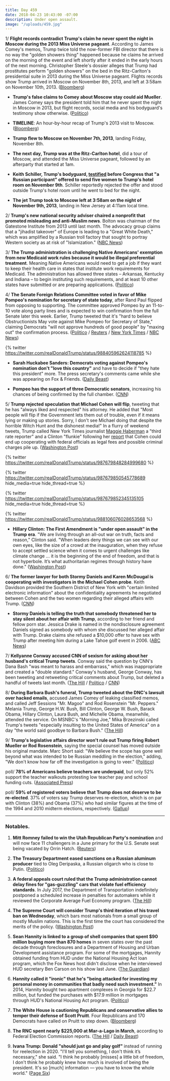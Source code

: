 ```yaml
---
title: Day 459
date: 2018-04-23 10:43:00 -07:00
description: Under open assault.
image: "/uploads/459.jpg"
---
```


1/ **Flight records contradict Trump's claim he never spent the night in Moscow during the 2013 Miss Universe pageant**. According to James Comey's memos, Trump twice told the now-former FBI director that there is no way the "golden showers thing" happened because he claims he arrived on the morning of the event and left shortly after it ended in the early hours of the next morning. Christopher Steele's dossier alleges that Trump had prostitutes perform "golden showers" on the bed in the Ritz-Carlton's presidential suite in 2013 during the Miss Universe pageant. Flights records show Trump arrived in Moscow on November 8th, 2013, and left at 3:58am on November 10th, 2013. ([Bloomberg](https://www.bloomberg.com/news/articles/2018-04-23/flight-records-illuminate-mystery-of-trump-s-moscow-nights))

* **Trump's false claims to Comey about Moscow stay could aid Mueller**. James Comey says the president told him that he never spent the night in Moscow in 2013, but flight records, social media and his bodyguard's testimony show otherwise. ([Politico](https://www.politico.com/story/2018/04/23/trump-moscow-overnight-stay-mueller-comey-545834))

* **TIMELINE**: An hour-by-hour recap of Trump's 2013 visit to Moscow. ([Bloomberg](https://www.bloomberg.com/news/articles/2017-07-13/trump-s-two-nights-of-parties-in-moscow-reverberate-years-later))

* **Trump flew to Moscow on November 7th, 2013**, landing Friday, November 8th.

* **The next day, Trump was at the Ritz-Carlton hotel**, did a tour of Moscow, and attended the Miss Universe pageant, followed by an afterparty that started at 1am.

* **Keith Schiller, Trump's bodyguard, [testified](https://www.nbcnews.com/news/us-news/trump-bodyguard-testifies-russian-offered-trump-women-was-turned-down-n819386) before Congress that "a Russian participant" offered to send five women to Trump's hotel room on November 9th**. Schiller reportedly rejected the offer and stood outside Trump's hotel room until he went to bed for the night.

* **The jet Trump took to Moscow left at 3:58am on the night of November 9th, 2013**, landing in New Jersey at 4:11am local time.

2/ **Trump's new national security adviser chaired a nonprofit that promoted misleading and anti-Muslim news**. Bolton was chairman of the Gatestone Institute from 2013 until last month. The advocacy group claims that a "jihadist takeover" of Europe is leading to a "Great White Death," which was amplified by a Russian troll factory that sought to portray Western society as at risk of "Islamization." ([NBC News](https://www.nbcnews.com/politics/white-house/john-bolton-chaired-anti-muslim-think-tank-n868171))

3/ **The Trump administration is challenging Native Americans' exemption from new Medicaid work rules because it would be illegal preferential treatment**. Meaning Native Americans would need to get a job if they want to keep their health care in states that institute work requirements for Medicaid. The administration has allowed three states – Arkansas, Kentucky and Indiana – to begin instituting such requirements, and at least 10 other states have submitted or are preparing applications. ([Politico](https://www.politico.com/story/2018/04/22/trump-native-americans-historical-standing-492794))

4/ **The Senate Foreign Relations Committee voted in favor of Mike Pompeo's nomination for secretary of state today**, after Rand Paul flipped from opposing to supporting. The committee approved Pompeo by an 11-to-10 vote along party lines and is expected to win confirmation from the full Senate later this week. Earlier, Trump tweeted that it's "hard to believe Obstructionists May vote against Mike Pompeo for Secretary of State," claiming Democrats "will not approve hundreds of good people" by "maxing out" the confirmation process. ([Politico](https://www.politico.com/story/2018/04/23/paul-to-back-pompeo-ensuring-confirmation-as-secretary-of-state-546037) / [Reuters](https://www.reuters.com/article/us-usa-trump-pompeo/senate-panel-backs-pompeo-as-secretary-of-state-idUSKBN1HU26X) / [New York Times](https://www.nytimes.com/2018/04/23/us/politics/mike-pompeo-rand-paul-secretary-of-state-foreign-relations-committee.html) / [NBC News](https://www.nbcnews.com/politics/congress/critical-week-mike-pompeo-rocky-path-senate-confirmation-n867891))

{% twitter https://twitter.com/realDonaldTrump/status/988405962624118785 %}

* **Sarah Huckabee Sanders: Democrats voting against Pompeo's nomination don't "love this country"** and have to decide if "they hate this president" more. The press secretary's comments came while she was appearing on Fox & Friends. ([Daily Beast](https://www.thedailybeast.com/sarah-huckabee-sanders-democrats-voting-against-pompeo-dont-love-america))

* **Pompeo has the support of three Democratic senators**, increasing his chances of being confirmed by the full chamber. ([CNN](https://www.cnn.com/2018/04/23/politics/joe-manchin-mike-pompeo-secretary-of-state-vote/index.html))

5/ **Trump rejected speculation that Michael Cohen will flip**, tweeting that he has "always liked and respected" his attorney. He added that "Most people will flip if the Government lets them out of trouble, even if it means lying or making up stories. Sorry, I don't see Michael doing that despite the horrible Witch Hunt and the dishonest media!" In a flurry of weekend tweets, Trump called New York Times journalist [Maggie Haberman](https://twitter.com/maggieNYT/) a "third rate reporter" and a Clinton "flunkie" following her [report](https://www.nytimes.com/2018/04/20/us/politics/trump-michael-cohen.html) that Cohen could end up cooperating with federal officials as legal fees and possible criminal charges pile up. ([Washington Post](https://www.washingtonpost.com/politics/michael-cohen-once-at-pinnacle-of-trumps-world-now-poses-threat-to-it/2018/04/21/efb1c9c6-3cd4-11e8-974f-aacd97698cef_story.html))

{% twitter https://twitter.com/realDonaldTrump/status/987679848284999680 %}

{% twitter https://twitter.com/realDonaldTrump/status/987679850545778689 hide_media=true hide_thread=true %}

{% twitter https://twitter.com/realDonaldTrump/status/987679852345135105 hide_media=true hide_thread=true %}

{% twitter https://twitter.com/realDonaldTrump/status/988106076028653568 %}

* **Hillary Clinton: The First Amendment is "under open assault" in the Trump era**. "We are living through an all-out war on truth, facts and reason," Clinton said. "When leaders deny things we can see with our own eyes, like the size of a crowd at the inauguration, when they refuse to accept settled science when it comes to urgent challenges like climate change ... it is the beginning of the end of freedom, and that is not hyperbole. It’s what authoritarian regimes through history have done." ([Washington Post](https://www.washingtonpost.com/national/clinton-free-press-is-under-open-assault-in-trump-era/2018/04/23/73ab9d7e-4707-11e8-8082-105a446d19b8_story.html))

6/ **The former lawyer for both Stormy Daniels and Karen McDougal is cooperating with investigators in the Michael Cohen probe**. Keith Davidson provided the Southern District of New York with "certain limited electronic information" about the confidentiality agreements he negotiated between Cohen and the two women regarding their alleged affairs with Trump. ([CNN](https://www.cnn.com/2018/04/20/politics/keith-davidson-michael-cohen/index.html))

* **Stormy Daniels is telling the truth that somebody threatened her to stay silent about her affair with Trump**, according to her friend and fellow porn star. Jessica Drake is named in the nondisclosure agreement Daniels signed as somebody with whom she discussed her alleged affair with Trump. Drake claims she refused a $10,000 offer to have sex with Trump after meeting him during a Lake Tahoe golf event in 2006. ([ABC News](http://abcnews.go.com/Politics/porn-star-stormy-daniels-telling-truth-alleged-trump/story?id=54651663))

7/ **Kellyanne Conway accused CNN of sexism for asking about her husband's critical Trump tweets**. Conway said the question by CNN's Dana Bash "was meant to harass and embarrass," which was inappropriate and created a "double standard." Conway's husband, George Conway, has been tweeting and retweeting critical comments about Trump, but deleted a handful of tweets last month. ([The Hill](http://thehill.com/homenews/sunday-talk-shows/384319-conway-lashes-out-at-cnn-for-question-about-husbands-tweets) / [Politico](https://www.politico.com/story/2018/04/22/kellyanne-conway-dana-bash-cnn-545220) / [CNN](https://www.cnn.com/2018/04/22/politics/kellyanne-conway-george-conway-tweets-cnntv/index.html))

8/ **During Barbara Bush's funeral, Trump tweeted about the DNC's lawsuit over hacked emails**, accused James Comey of leaking classified memos, and called Jeff Sessions "Mr. Magoo" and Rod Rosenstein "Mr. Peppers." Melania Trump, George H.W. Bush, Bill Clinton, George W. Bush, Barack Obama, Hillary Clinton, Laura Bush, and Michelle Obama, meanwhile, attended the service. On MSNBC's "Morning Joe," Mika Brzezinski called Trump's tweets "especially insulting to the United States of America" on a day "the world said goodbye to Barbara Bush." ([The Hill](http://thehill.com/homenews/media/384403-morning-joe-host-trump-tweeting-during-barbara-bush-funeral-was-insulting-to))

9/ **Trump's legislative affairs director won't rule out Trump firing Robert Mueller or Rod Rosenstein**, saying the special counsel has moved outside his original mandate. Marc Short said: "We believe the scope has gone well beyond what was intended to be Russian meddling in the election," adding, "We don't know how far off the investigation is going to veer." ([Politico](https://www.politico.com/story/2018/04/22/mueller-trump-marc-short-firing-545181))

poll/ **78% of Americans believe teachers are underpaid**, but only 52% support the teacher walkouts protesting low teacher pay and school funding cuts. ([Associated Press](https://apnews.com/d48bfef260b04f9a872d999256bb8004))

poll/ **59% of registered voters believe that Trump does not deserve to be re-elected**. 37% of voters say Trump deserves re-election, which is on par with Clinton (38%) and Obama (37%) who had similar figures at the time of the 1994 and 2010 midterm elections, respectively. ([Gallup](http://news.gallup.com/poll/233000/trump-elect-figures-similar-obama-clinton.aspx))

---

### Notables.

1. **Mitt Romney failed to win the Utah Republican Party's nomination** and will now face 11 challengers in a June primary for the U.S. Senate seat being vacated by Orrin Hatch. ([Reuters](https://www.reuters.com/article/us-usa-politics-romney/romney-fails-to-win-republican-nomination-for-senate-heads-to-primary-in-june-idUSKBN1HT048))

2. **The Treasury Department eased sanctions on a Russian aluminum producer** tied to Oleg Deripaska, a Russian oligarch who is close to Putin. ([Politico](https://www.politico.com/story/2018/04/23/us-sanctions-russia-rusal-oleg-deripaska-545660))

3. **A federal appeals court ruled that the Trump administration cannot delay fines for "gas-guzzling" cars that violate fuel efficiency standards**. In July 2017, the Department of Transportation indefinitely postponed a scheduled increase in penalties for automakers while it reviewed the Corporate Average Fuel Economy program. ([The Hill](http://thehill.com/policy/energy-environment/384415-court-rules-against-trump-admins-delay-of-car-efficiency-fines))

4. **The Supreme Court will consider Trump's third iteration of his travel ban on Wednesday**, which bars most nationals from a small group of mostly Muslim nations. This is the first time the court has considered the merits of the policy. ([Washington Post](https://www.washingtonpost.com/politics/courts_law/in-travel-ban-case-supreme-court-considers-the-president-vs-this-president/2018/04/22/f33f1edc-44cb-11e8-8569-26fda6b404c7_story.html))

5. **Sean Hannity is linked to a group of shell companies that spent $90 million buying more than 870 homes** in seven states over the past decade through foreclosures and a Department of Housing and Urban Development assistance program. For some of the mortgages, Hannity obtained funding from HUD under the National Housing Act loan program, which the Fox News host didn't disclose when he interviewed HUD secretary Ben Carson on his show last June. ([The Guardian](https://www.theguardian.com/media/2018/apr/22/michael-cohen-sean-hannity-property-real-estate-ben-carson-hud))

6. **Hannity called it "ironic" that he's "being attacked for investing my personal money in communities that badly need such investment."** In 2014, Hannity bought two apartment complexes in Georgia for $22.7 million, but funded the purchases with $17.9 million in mortgages through HUD's National Housing Act program. ([Politico](https://www.politico.com/story/2018/04/23/sean-hannity-real-estate-545637))

7. **The White House is cautioning Republicans and conservative allies to temper their defense of Scott Pruitt**. Four Republicans and 170 Democrats have called on Pruitt to step down. ([Bloomberg](https://www.bloomberg.com/news/articles/2018-04-23/white-house-said-to-deter-republicans-from-defending-epa-chief))

8. **The RNC spent nearly $225,000 at Mar-a-Lago in March**, according to Federal Election Commission reports. ([The Hill](http://thehill.com/homenews/administration/384437-rnc-spent-225k-at-mar-a-lago-resort-last-month) / [Daily Beast](https://www.thedailybeast.com/republican-national-committee-spent-dollar225k-at-trumps-mar-a-lago-resort-just-last-month))

9. **Ivana Trump: Donald "should just go and play golf"** instead of running for reelection in 2020. "I'll tell you something, I don't think it’s necessary," she said. "I think he probably \[misses\] a little bit of freedom, I don't think he probably knew how much is involved of being the president. It's so \[much\] information — you have to know the whole world." ([Page Six](https://pagesix.com/2018/04/21/ivana-trump-says-donald-should-just-go-and-play-golf/))